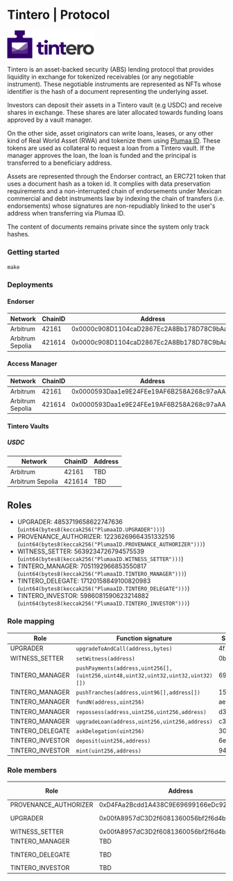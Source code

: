 # Tintero | Protocol

<img src="./images/logo.png" width="200" alt="Tintero Protocol">

Tintero is an asset-backed security (ABS) lending protocol that provides liquidity in exchange for tokenized receivables (or any negotiable instrument). These negotiable instruments are represented as NFTs whose identifier is the hash of a document representing the underlying asset.

Investors can deposit their assets in a Tintero vault (e.g USDC) and receive shares in exchange. These shares are later allocated towards funding loans approved by a vault manager.

On the other side, asset originators can write loans, leases, or any other kind of Real World Asset (RWA) and tokenize them using [Plumaa ID](https://plumaa.id). These tokens are used as collateral to request a loan from a Tintero vault. If the manager approves the loan, the loan is funded and the principal is transferred to a beneficiary address.

Assets are represented through the Endorser contract, an ERC721 token that uses a document hash as a token id. It complies with data preservation requirements and a non-interrupted chain of endorsements under Mexican commercial and debt instruments law by indexing the chain of transfers (i.e. endorsements) whose signatures are non-repudiably linked to the user's address when transferring via Plumaa ID.

The content of documents remains private since the system only track hashes.

### Getting started

```
make
```

### Deployments

#### Endorser

| Network          | ChainID | Address                                    |
| ---------------- | ------- | ------------------------------------------ |
| Arbitrum         | 42161   | 0x0000c908D1104caD2867Ec2A8Bb178D78C9bAaaa |
| Arbitrum Sepolia | 421614  | 0x0000c908D1104caD2867Ec2A8Bb178D78C9bAaaa |

#### Access Manager

| Network          | ChainID | Address                                    |
| ---------------- | ------- | ------------------------------------------ |
| Arbitrum         | 42161   | 0x0000593Daa1e9E24FEe19AF6B258A268c97aAAAa |
| Arbitrum Sepolia | 421614  | 0x0000593Daa1e9E24FEe19AF6B258A268c97aAAAa |

#### Tintero Vaults

##### USDC

| Network          | ChainID | Address |
| ---------------- | ------- | ------- |
| Arbitrum         | 42161   | TBD     |
| Arbitrum Sepolia | 421614  | TBD     |

## Roles

- UPGRADER: 4853719658622747636 (`uint64(bytes8(keccak256("PlumaaID.UPGRADER")))`)
- PROVENANCE_AUTHORIZER: 12236269664351332516 (`uint64(bytes8(keccak256("PlumaaID.PROVENANCE_AUTHORIZER")))`)
- WITNESS_SETTER: 5639234726794575539 (`uint64(bytes8(keccak256("PlumaaID.WITNESS_SETTER")))`)
- TINTERO_MANAGER: 7051192966853550817 (`uint64(bytes8(keccak256("PlumaaID.TINTERO_MANAGER")))`)
- TINTERO_DELEGATE: 17120158849100820983 (`uint64(bytes8(keccak256("PlumaaID.TINTERO_DELEGATE")))`)
- TINTERO_INVESTOR: 5986081590623214882 (`uint64(bytes8(keccak256("PlumaaID.TINTERO_INVESTOR")))`)

### Role mapping

| Role             | Function signature                                                               | Selector | Target contract                            |
| ---------------- | -------------------------------------------------------------------------------- | -------- | ------------------------------------------ |
| UPGRADER         | `upgradeToAndCall(address,bytes)`                                                | 4f1ef286 | 0x0000c908D1104caD2867Ec2A8Bb178D78C9bAaaa |
| WITNESS_SETTER   | `setWitness(address)`                                                            | 0bc14f8b | 0x0000c908D1104caD2867Ec2A8Bb178D78C9bAaaa |
| TINTERO_MANAGER  | `pushPayments(address,uint256[],(uint256,uint48,uint32,uint32,uint32,uint32)[])` | 69b24c8a | TBD                                        |
| TINTERO_MANAGER  | `pushTranches(address,uint96[],address[])`                                       | 1589cd5e | TBD                                        |
| TINTERO_MANAGER  | `fundN(address,uint256)`                                                         | ae527b8a | TBD                                        |
| TINTERO_MANAGER  | `repossess(address,uint256,uint256,address)`                                     | d3b500cf | TBD                                        |
| TINTERO_MANAGER  | `upgradeLoan(address,uint256,uint256,address)`                                   | c3aacfe3 | TBD                                        |
| TINTERO_DELEGATE | `askDelegation(uint256)`                                                         | 30adbaff | TBD                                        |
| TINTERO_INVESTOR | `deposit(uint256,address)`                                                       | 6e553f65 | TBD                                        |
| TINTERO_INVESTOR | `mint(uint256,address)`                                                          | 94bf804d | TBD                                        |

### Role members

| Role                  | Address                                    | Execution Delay |
| --------------------- | ------------------------------------------ | --------------- |
| PROVENANCE_AUTHORIZER | 0xD4FAa2Bcdd1A438C9E69699166eDc92E65954ED7 | 0               |
| UPGRADER              | 0x00fA8957dC3D2f6081360056bf2f6d4b5f1a49aa | 259200 (3 days) |
| WITNESS_SETTER        | 0x00fA8957dC3D2f6081360056bf2f6d4b5f1a49aa | 0               |
| TINTERO_MANAGER       | TBD                                        | 0               |
| TINTERO_DELEGATE      | TBD                                        | 32200 (12 hrs)  |
| TINTERO_INVESTOR      | TBD                                        | 0               |
